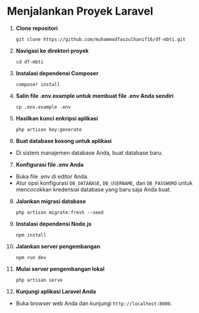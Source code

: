 # Menjalankan Proyek Laravel

1. **Clone repositori**
    ```
    git clone https://github.com/muhammadfauzulhanif16/df-mbti.git
    ```
2. **Navigasi ke direktori proyek**
    ```
    cd df-mbti
    ```
3. **Instalasi dependensi Composer**
    ```
    composer install
    ```
4. **Salin file .env.example untuk membuat file .env Anda sendiri**
    ```
    cp .env.example .env
    ```
5. **Hasilkan kunci enkripsi aplikasi**
    ```
    php artisan key:generate
    ```
6. **Buat database kosong untuk aplikasi**

- Di sistem manajemen database Anda, buat database baru.

7. **Konfigurasi file .env Anda**

- Buka file .env di editor Anda.
- Atur opsi konfigurasi `DB_DATABASE`, `DB_USERNAME`, dan `DB_PASSWORD` untuk
  mencocokkan kredensial database yang baru saja Anda buat.

8. **Jalankan migrasi database**
    ```
    php artisan migrate:fresh --seed
    ```
9. **Instalasi dependensi Node.js**
    ```
    npm install
    ```
10. **Jalankan server pengembangan**
    ```
    npm run dev
    ```
11. **Mulai server pengembangan lokal**
    ```
    php artisan serve
    ```
12. **Kunjungi aplikasi Laravel Anda**

- Buka browser web Anda dan kunjungi `http://localhost:8000`.
